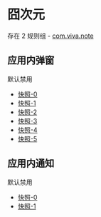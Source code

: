 # 囧次元

存在 2 规则组 - [com.viva.note](/src/apps/com.viva.note.ts)

## 应用内弹窗

默认禁用

- [快照-0](https://i.gkd.li/import/12888388)
- [快照-1](https://i.gkd.li/import/12888419)
- [快照-2](https://i.gkd.li/import/12888578)
- [快照-3](https://i.gkd.li/import/12888647)
- [快照-4](https://i.gkd.li/import/12888945)
- [快照-5](https://i.gkd.li/import/13213661)

## 应用内通知

默认禁用

- [快照-0](https://i.gkd.li/import/12888361)
- [快照-1](https://i.gkd.li/import/12888389)
